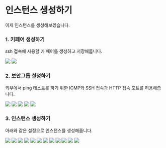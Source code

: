 # 인스턴스 생성하기

이제 인스턴스를 생성해보겠습니다.


### 1. 키페어 생성하기

ssh 접속에 사용할 키 페어를 생성하고 저장해둡니다.

![](/operation/instance/img/1.png)
![](/operation/instance/img/2.png)

### 2. 보안그룹 설정하기
외부에서 ping 테스트를 하기 위한 ICMP와 SSH 접속과 HTTP 접속 포트를 허용해줍니다.

![](/operation/instance/img/3.png)
![](/operation/instance/img/4.png)
![](/operation/instance/img/5.png)
![](/operation/instance/img/6.png)
![](/operation/instance/img/7.png)

### 3. 인스턴스 생성하기
아래와 같은 설정으로 인스턴스를 생성해줍니다.

![](/operation/instance/img/8.png)
![](/operation/instance/img/9.png)
![](/operation/instance/img/10.png)
![](/operation/instance/img/11.png)
![](/operation/instance/img/12.png)
![](/operation/instance/img/13.png)
![](/operation/instance/img/14.png)
![](/operation/instance/img/15.png)
![](/operation/instance/img/16.png)
![](/operation/instance/img/17.png)
![](/operation/instance/img/18.png)
![](/operation/instance/img/19.png)